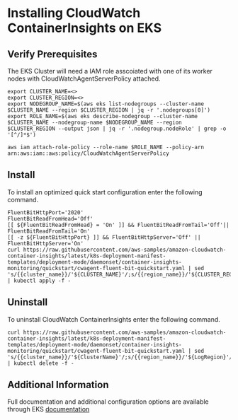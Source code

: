 # Installing CloudWatch ContainerInsights on EKS

## Verify Prerequisites
The EKS Cluster will need a IAM role asscoiated with one of its worker nodes with CloudWatchAgentServerPolicy attached.
 ```
export CLUSTER_NAME=<>
export CLUSTER_REGION=<>
export NODEGROUP_NAME=$(aws eks list-nodegroups --cluster-name $CLUSTER_NAME --region $CLUSTER_REGION | jq -r '.nodegroups[0]')
export ROLE_NAME=$(aws eks describe-nodegroup --cluster-name $CLUSTER_NAME --nodegroup-name $NODEGROUP_NAME --region $CLUSTER_REGION --output json | jq -r '.nodegroup.nodeRole' | grep -o '[^/]*$')
 
aws iam attach-role-policy --role-name $ROLE_NAME --policy-arn arn:aws:iam::aws:policy/CloudWatchAgentServerPolicy
```

## Install

To install an optimized quick start configuration enter the following command.
```
FluentBitHttpPort='2020'
FluentBitReadFromHead='Off'
[[ ${FluentBitReadFromHead} = 'On' ]] && FluentBitReadFromTail='Off'|| FluentBitReadFromTail='On'
[[ -z ${FluentBitHttpPort} ]] && FluentBitHttpServer='Off' || FluentBitHttpServer='On'
curl https://raw.githubusercontent.com/aws-samples/amazon-cloudwatch-container-insights/latest/k8s-deployment-manifest-templates/deployment-mode/daemonset/container-insights-monitoring/quickstart/cwagent-fluent-bit-quickstart.yaml | sed 's/{{cluster_name}}/'${CLUSTER_NAME}'/;s/{{region_name}}/'${CLUSTER_REGION}'/;s/{{http_server_toggle}}/"'${FluentBitHttpServer}'"/;s/{{http_server_port}}/"'${FluentBitHttpPort}'"/;s/{{read_from_head}}/"'${FluentBitReadFromHead}'"/;s/{{read_from_tail}}/"'${FluentBitReadFromTail}'"/' | kubectl apply -f - 
```


## Uninstall
To uninstall CloudWatch ContainerInsights enter the following command.
```
curl https://raw.githubusercontent.com/aws-samples/amazon-cloudwatch-container-insights/latest/k8s-deployment-manifest-templates/deployment-mode/daemonset/container-insights-monitoring/quickstart/cwagent-fluent-bit-quickstart.yaml | sed 's/{{cluster_name}}/'${ClusterName}'/;s/{{region_name}}/'${LogRegion}'/;s/{{http_server_toggle}}/"'${FluentBitHttpServer}'"/;s/{{http_server_port}}/"'${FluentBitHttpPort}'"/;s/{{read_from_head}}/"'${FluentBitReadFromHead}'"/;s/{{read_from_tail}}/"'${FluentBitReadFromTail}'"/' | kubectl delete -f -
```

## Additional Information
Full documentation and additional configuration options are available through EKS [documentation](https://docs.aws.amazon.com/AmazonCloudWatch/latest/monitoring/Container-Insights-setup-EKS-quickstart.html)